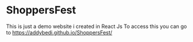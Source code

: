 # ShoppersFest
This is just a demo website i created in React Js 
To access this you can go to https://addybedi.github.io/ShoppersFest/

